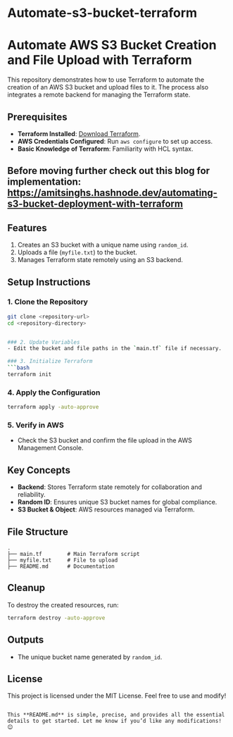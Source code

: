 # Automate-s3-bucket-terraform
# Automate AWS S3 Bucket Creation and File Upload with Terraform

This repository demonstrates how to use Terraform to automate the creation of an AWS S3 bucket and upload files to it. The process also integrates a remote backend for managing the Terraform state.

## Prerequisites

- **Terraform Installed**: [Download Terraform](https://developer.hashicorp.com/terraform/downloads).
- **AWS Credentials Configured**: Run `aws configure` to set up access.
- **Basic Knowledge of Terraform**: Familiarity with HCL syntax.

## Before moving further check out this blog for implementation: https://amitsinghs.hashnode.dev/automating-s3-bucket-deployment-with-terraform

## Features

1. Creates an S3 bucket with a unique name using `random_id`.
2. Uploads a file (`myfile.txt`) to the bucket.
3. Manages Terraform state remotely using an S3 backend.

## Setup Instructions

### 1. Clone the Repository
```bash
git clone <repository-url>
cd <repository-directory>


### 2. Update Variables
- Edit the bucket and file paths in the `main.tf` file if necessary.

### 3. Initialize Terraform
```bash
terraform init
```

### 4. Apply the Configuration
```bash
terraform apply -auto-approve
```

### 5. Verify in AWS
- Check the S3 bucket and confirm the file upload in the AWS Management Console.

## Key Concepts

- **Backend**: Stores Terraform state remotely for collaboration and reliability.
- **Random ID**: Ensures unique S3 bucket names for global compliance.
- **S3 Bucket & Object**: AWS resources managed via Terraform.

## File Structure

```
.
├── main.tf        # Main Terraform script
├── myfile.txt     # File to upload
├── README.md      # Documentation
```

## Cleanup

To destroy the created resources, run:
```bash
terraform destroy -auto-approve
```

## Outputs

- The unique bucket name generated by `random_id`.

## License

This project is licensed under the MIT License. Feel free to use and modify!
```

This **README.md** is simple, precise, and provides all the essential details to get started. Let me know if you’d like any modifications! 😊
